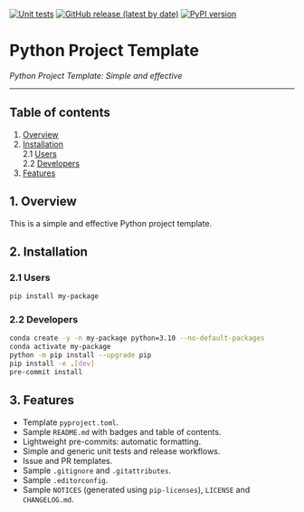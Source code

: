 [![Unit tests](https://github.com/jriverosesma/python-project/actions/workflows/unit_tests.yaml/badge.svg)](https://github.com/jriverosesma/python-project/actions/workflows/unit_tests.yaml)
[![GitHub release (latest by date)](https://img.shields.io/github/v/release/jriverosesma/python-project?include_prereleases&label=latest%20release&color=blue)](https://github.com/jriverosesma/python-project/releases)
[![PyPI version](https://img.shields.io/pypi/v/python-project.svg?color=blue)](https://pypi.org/project/python-project/)

# Python Project Template

*Python Project Template: Simple and effective*
________________________________________________________

## Table of contents
1. [Overview](README.md#1-overview)  
2. [Installation](README.md#2-installation)  
    2.1 [Users](README.md#2.1-users)  
    2.2 [Developers](README.md#2.2-developers)  
3. [Features](README.md#3-features)

## 1. Overview

This is a simple and effective Python project template.

## 2. Installation

### 2.1 Users

```bash
pip install my-package
```

### 2.2 Developers

```bash
conda create -y -n my-package python=3.10 --no-default-packages
conda activate my-package
python -m pip install --upgrade pip
pip install -e .[dev]
pre-commit install
```

## 3. Features

- Template `pyproject.toml`.
- Sample `README.md` with badges and table of contents.
- Lightweight pre-commits: automatic formatting.
- Simple and generic unit tests and release workflows.
- Issue and PR templates.
- Sample `.gitignore` and `.gitattributes`.
- Sample `.editorconfig`.
- Sample `NOTICES` (generated using `pip-licenses`), `LICENSE` and `CHANGELOG.md`.
